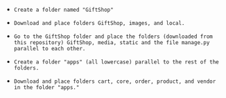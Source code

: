 -     Create a folder named "GiftShop"
-     Download and place folders GiftShop, images, and local.
-     Go to the GiftShop folder and place the folders (downloaded from this repository) GiftShop, media, static and the file manage.py parallel to each other.
-     Create a folder "apps" (all lowercase) parallel to the rest of the folders.
-     Download and place folders cart, core, order, product, and vendor in the folder "apps."
